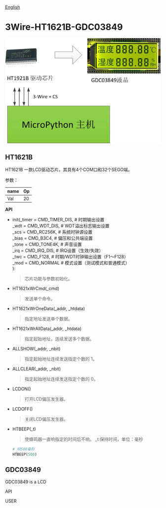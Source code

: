 [English](./README.md)

3Wire-HT1621B-GDC03849
====
![Frame diagram](./images/ht1621b_gdc.png)



HT1621B
----
HT1621B 一款LCD驱动芯片。其具有4个COM口和32个SEGO端。

参数：

name | Op
---- | ----
Val  | 20



**API**

* init(_timer = CMD_TIMER_DIS,      # 时期输出设置</BR>
         _wdt   = CMD_WDT_DIS,        # WDT溢出标志输出设置</BR>
         _scs   = CMD_RC256K,         # 系统时钟源设置</BR>
         _bias  = CMD_B3C4,           # 偏压和公共端设置</BR>
         _tone  = CMD_TONE4K,         # 声音设置</BR>
         _irq   = CMD_IRQ_DIS,        # IRQ设置（生效/失效）</BR>
         _twc   = CMD_F128,           # 时期/WDT时钟输出设置（F1～F128）</BR>
         _mod   = CMD_NORMAL          # 模式设置（测试模式和普通模式）</BR>
         ):
  > 芯片功能与参数初始化。

* HT1621xWrCmd(_cmd)
  > 发送单个命令。

* HT1621xWrOneData(_addr, _htdata)
  > 指定地址发送单个数据。
  
* HT1621xWrAllData(_addr, _htdata)
  > 指定起始地址，连续发送多个数据。
  

* ALLSHOW(_addr, _nbit)
  > 指定起始地址连续发送指定个数的 1。
  

* ALLCLEAR(_addr, _nbit)
  > 指定起始地址连续发送指定个数的 0。
  

* LCDON()
  > 打开LCD偏压发生器。
  

* LCDOFF()
  > 关闭LCD偏压发生器。
  

* HTBEEP(_t)
  > 使蜂鸣器一直响指定的时间后不响。
  > _t:保持时间，单位：毫秒
  ```Python
  # 响500毫秒
  HTBEEP(500)
  ```




GDC03849
----
GDC03849 is a LCD



API

USER
